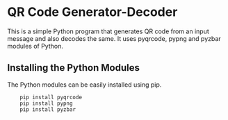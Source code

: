 # QR Code Generator-Decoder
This is a simple Python program that generates QR code from an input message and also decodes the same. It uses pyqrcode, pypng and pyzbar modules of Python.  

## Installing the Python Modules
The Python modules can be easily installed using pip. 
``` 
    pip install pyqrcode
    pip install pypng
    pip install pyzbar
```
  
